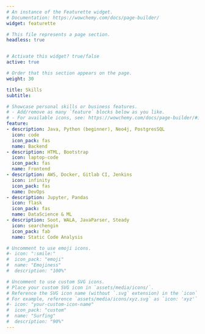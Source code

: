 ```yaml
---
# An instance of the Featurette widget.
# Documentation: https://wowchemy.com/docs/page-builder/
widget: featurette

# This file represents a page section.
headless: true


# Activate this widget? true/false
active: true

# Order that this section appears on the page.
weight: 30

title: Skills
subtitle:

# Showcase personal skills or business features.
# - Add/remove as many `feature` blocks below as you like.
# - For available icons, see: https://wowchemy.com/docs/page-builder/#icons
feature:
- description: Java, Python (beginner), Neo4j, PostgresSQL
  icon: code
  icon_pack: fas
  name: Backend
- description: HTML, Bootstrap
  icon: laptop-code
  icon_pack: fas
  name: Frontend
- description: AWS, Docker, Gitlab CI, Jenkins
  icon: infinity
  icon_pack: fas
  name: DevOps
- description: Jupyter, Pandas
  icon: flask
  icon_pack: fas
  name: DataScience & ML
- description: Soot, WALA, JavaParser, Steady
  icon: searchengin
  icon_pack: fab
  name: Static Code Analysis

# Uncomment to use emoji icons.
#- icon: ":smile:"
#  icon_pack: "emoji"
#  name: "Emojiness"
#  description: "100%"  

# Uncomment to use custom SVG icons.
# Place your custom SVG icon in `assets/media/icons/`.
# Reference the SVG icon name (without `.svg` extension) in the `icon` field.
# For example, reference `assets/media/icons/xyz.svg` as `icon: 'xyz'`
#- icon: "your-custom-icon-name"
#  icon_pack: "custom"
#  name: "Surfing"
#  description: "90%"
---
```

